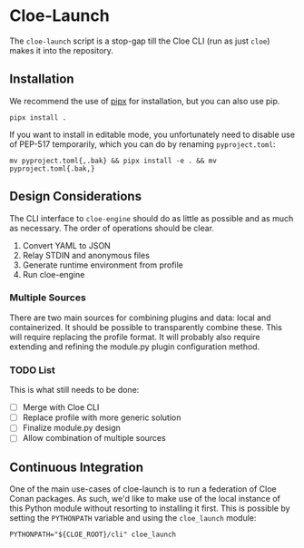 # Cloe-Launch

The `cloe-launch` script is a stop-gap till the Cloe CLI (run as just `cloe`)
makes it into the repository.

## Installation

We recommend the use of [pipx][1] for installation, but you can also use
pip.
```
pipx install .
```
If you want to install in editable mode, you unfortunately need to disable
use of PEP-517 temporarily, which you can do by renaming `pyproject.toml`:
```
mv pyproject.toml{,.bak} && pipx install -e . && mv pyproject.toml{.bak,}
```

## Design Considerations

The CLI interface to `cloe-engine` should do as little as possible and as much
as necessary. The order of operations should be clear.

  1. Convert YAML to JSON
  2. Relay STDIN and anonymous files
  3. Generate runtime environment from profile
  4. Run cloe-engine

### Multiple Sources

There are two main sources for combining plugins and data: local and
containerized. It should be possible to transparently combine these. This will
require replacing the profile format. It will probably also require extending
and refining the module.py plugin configuration method.

### TODO List

This is what still needs to be done:

 - [ ] Merge with Cloe CLI
 - [ ] Replace profile with more generic solution
 - [ ] Finalize module.py design
 - [ ] Allow combination of multiple sources

## Continuous Integration

One of the main use-cases of cloe-launch is to run a federation of Cloe Conan
packages. As such, we'd like to make use of the local instance of this Python
module without resorting to installing it first. This is possible by setting
the `PYTHONPATH` variable and using the `cloe_launch` module:

    PYTHONPATH="${CLOE_ROOT}/cli" cloe_launch

[1]: https://pipxproject.github.io/pipx/
